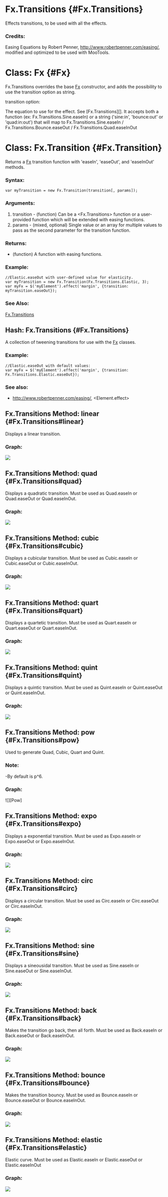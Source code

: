 [Fx]: /Fx/Fx

[Linear]: ../Docs/assets/images/Linear.png
[Quad]: ../Docs/assets/images/Quad.png
[Cubic]: ../Docs/assets/images/Cubic.png
[Quart]: ../Docs/assets/images/Quart.png
[Quint]: ../Docs/assets/images/Quint.png
[Expo]: ../Docs/assets/images/Expo.png
[Circ]: ../Docs/assets/images/Circ.png
[Sine]: ../Docs/assets/images/Sine.png
[Back]: ../Docs/assets/images/Back.png
[Bounce]: ../Docs/assets/images/Bounce.png
[Elastic]: ../Docs/assets/images/Elastic.png

Fx.Transitions {#Fx.Transitions}
================================

Effects transitions, to be used with all the effects.

### Credits:

Easing Equations by Robert Penner, <http://www.robertpenner.com/easing/>, modified and optimized to be used with MooTools.


Class: Fx {#Fx}
===============

Fx.Transitions overrides the base [Fx][] constructor, and adds the possibility to use the transition option as string.

transition option:

The equation to use for the effect. See [Fx.Transitions][]. It accepts both a function (ex: Fx.Transitions.Sine.easeIn) or a string ('sine:in', 'bounce:out' or 'quad:in:out') that will map to Fx.Transitions.Sine.easeIn / Fx.Transitions.Bounce.easeOut / Fx.Transitions.Quad.easeInOut



Class: Fx.Transition {#Fx.Transition}
=====================================

Returns a [Fx][] transition function with 'easeIn', 'easeOut', and 'easeInOut' methods.

### Syntax:

	var myTransition = new Fx.Transition(transition[, params]);

### Arguments:

1. transition - (function) Can be a <Fx.Transitions> function or a user-provided function which will be extended with easing functions.
2. params     - (mixed, optional) Single value or an array for multiple values to pass as the second parameter for the transition function.

### Returns:

* (function) A function with easing functions.

### Example:

	//Elastic.easeOut with user-defined value for elasticity.
	var myTransition = new Fx.Transition(Fx.Transitions.Elastic, 3);
	var myFx = $('myElement').effect('margin', {transition: myTransition.easeOut});

### See Also:

[Fx.Transitions](#Fx.Transitions)

Hash: Fx.Transitions {#Fx.Transitions}
--------------------------------------

A collection of tweening transitions for use with the [Fx][] classes.

### Example:

	//Elastic.easeOut with default values:
	var myFx = $('myElement').effect('margin', {transition: Fx.Transitions.Elastic.easeOut});

### See also:

- <http://www.robertpenner.com/easing/>, <Element.effect>


Fx.Transitions Method: linear {#Fx.Transitions#linear}
------------------------------------------------------

Displays a linear transition.

### Graph:

![][Linear]

Fx.Transitions Method: quad {#Fx.Transitions#quad}
--------------------------------------------------

Displays a quadratic transition. Must be used as Quad.easeIn or Quad.easeOut or Quad.easeInOut.

### Graph:

![][Quad]

Fx.Transitions Method: cubic {#Fx.Transitions#cubic}
----------------------------------------------------

Displays a cubicular transition. Must be used as Cubic.easeIn or Cubic.easeOut or Cubic.easeInOut.

### Graph:

![][Cubic]

Fx.Transitions Method: quart {#Fx.Transitions#quart}
----------------------------------------------------

Displays a quartetic transition. Must be used as Quart.easeIn or Quart.easeOut or Quart.easeInOut.

### Graph:

![][Quart]

Fx.Transitions Method: quint {#Fx.Transitions#quint}
----------------------------------------------------

Displays a quintic transition. Must be used as Quint.easeIn or Quint.easeOut or Quint.easeInOut.

### Graph:

![][Quint]

Fx.Transitions Method: pow {#Fx.Transitions#pow}
------------------------------------------------

Used to generate Quad, Cubic, Quart and Quint.

### Note:

-By default is p^6.

### Graph:

![][Pow]

Fx.Transitions Method: expo {#Fx.Transitions#expo}
--------------------------------------------------

Displays a exponential transition. Must be used as Expo.easeIn or Expo.easeOut or Expo.easeInOut.

### Graph:

![][Expo]

Fx.Transitions Method: circ {#Fx.Transitions#circ}
--------------------------------------------------

Displays a circular transition. Must be used as Circ.easeIn or Circ.easeOut or Circ.easeInOut.

### Graph:

![][Circ]

Fx.Transitions Method: sine {#Fx.Transitions#sine}
--------------------------------------------------

Displays a sineousidal transition. Must be used as Sine.easeIn or Sine.easeOut or Sine.easeInOut.

### Graph:

![][Sine]

Fx.Transitions Method: back {#Fx.Transitions#back}
--------------------------------------------------

Makes the transition go back, then all forth. Must be used as Back.easeIn or Back.easeOut or Back.easeInOut.

### Graph:

![][Back]

Fx.Transitions Method: bounce {#Fx.Transitions#bounce}
------------------------------------------------------

Makes the transition bouncy. Must be used as Bounce.easeIn or Bounce.easeOut or Bounce.easeInOut.

### Graph:

![][Bounce]

Fx.Transitions Method: elastic {#Fx.Transitions#elastic}
--------------------------------------------------------

Elastic curve. Must be used as Elastic.easeIn or Elastic.easeOut or Elastic.easeInOut

### Graph:

![][Elastic]